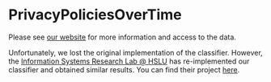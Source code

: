 # PrivacyPoliciesOverTime

Please see [our website](https://privacypolicies.cs.princeton.edu/) for more information and access to the data.

Unfortunately, we lost the original implementation of the classifier. However, the [Information Systems Research Lab @ HSLU](https://www.hslu.ch/en/lucerne-school-of-information-technology/research/distributed-ledger-technology/) has re-implemented our classifier and obtained similar results. You can find their project [here](https://gitlab.enterpriselab.ch/ashankar/policy-classifier).

